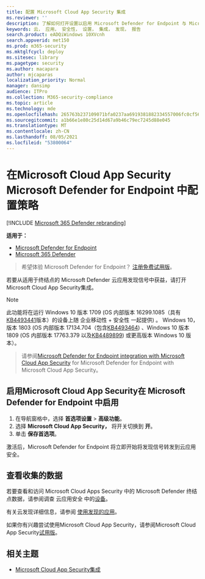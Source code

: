 ```yaml
---
title: 配置 Microsoft Cloud App Security 集成
ms.reviewer: ''
description: 了解如何打开设置以启用 Microsoft Defender for Endpoint 与 Microsoft Cloud App Security。
keywords: 云， 应用， 安全性， 设置， 集成， 发现， 报告
search.product: eADQiWindows 10XVcnh
search.appverid: met150
ms.prod: m365-security
ms.mktglfcycl: deploy
ms.sitesec: library
ms.pagetype: security
ms.author: macapara
author: mjcaparas
localization_priority: Normal
manager: dansimp
audience: ITPro
ms.collection: M365-security-compliance
ms.topic: article
ms.technology: mde
ms.openlocfilehash: 265763b237109071bfa0237aa6919381882334557006fc0cf56c82d61247ee16
ms.sourcegitcommit: a1b66e1e80c25d14d67a9b46c79ec7245d88e045
ms.translationtype: MT
ms.contentlocale: zh-CN
ms.lasthandoff: 08/05/2021
ms.locfileid: "53800064"
---
```

# <a name="configure-microsoft-cloud-app-security-in-microsoft-defender-for-endpoint"></a>在Microsoft Cloud App Security Microsoft Defender for Endpoint 中配置策略

[!INCLUDE [Microsoft 365 Defender rebranding](../../includes/microsoft-defender.md)]

**适用于：**
- [Microsoft Defender for Endpoint](https://go.microsoft.com/fwlink/p/?linkid=2154037)
- [Microsoft 365 Defender](https://go.microsoft.com/fwlink/?linkid=2118804)

> 希望体验 Microsoft Defender for Endpoint？ [注册免费试用版](https://signup.microsoft.com/create-account/signup?products=7f379fee-c4f9-4278-b0a1-e4c8c2fcdf7e&ru=https://aka.ms/MDEp2OpenTrial?ocid=docs-wdatp-exposedapis-abovefoldlink)。


若要从适用于终结点的 Microsoft Defender 云应用发现信号中获益，请打开Microsoft Cloud App Security集成。

>[!NOTE]
>此功能将在运行 Windows 10 版本 1709 (OS 内部版本 16299.1085（具有[KB4493441](https://support.microsoft.com/help/4493441)版本）的设备上随 企业移动性 + 安全性 一起提供) 。 Windows 10，版本 1803 (OS 内部版本 17134.704（包含[KB4493464](https://support.microsoft.com/help/4493464)) 、Windows 10 版本 1809 (OS 内部版本 17763.379 以及[KB4489899](https://support.microsoft.com/help/4489899)) 或更高版本 Windows 10 版本）。 [](https://www.microsoft.com/cloud-platform/enterprise-mobility-security)

> 请参阅[Microsoft Defender for Endpoint integration with Microsoft Cloud App Security](/cloud-app-security/mde-integration) for Microsoft Defender for Endpoint with Microsoft Cloud App Security。 

## <a name="enable-microsoft-cloud-app-security-in-microsoft-defender-for-endpoint"></a>启用Microsoft Cloud App Security在 Microsoft Defender for Endpoint 中启用

1. 在导航窗格中，选择 **首选项设置**  >  **高级功能**。
2. 选择 **Microsoft Cloud App Security，** 将开关切换到 **开**。
3. 单击 **保存首选项**。

激活后，Microsoft Defender for Endpoint 将立即开始将发现信号转发到云应用安全。

## <a name="view-the-data-collected"></a>查看收集的数据

若要查看和访问 Microsoft Cloud Apps Security 中的 Microsoft Defender 终结点数据，请参阅调查 云应用安全 中的[设备](/cloud-app-security/mde-integration#investigate-devices-in-cloud-app-security)。


有关云发现详细信息，请参阅 [使用发现的应用](/cloud-app-security/discovered-apps)。

如果你有兴趣尝试使用Microsoft Cloud App Security，请参阅Microsoft Cloud App Security[试用版](https://signup.microsoft.com/Signup?OfferId=757c4c34-d589-46e4-9579-120bba5c92ed&ali=1)。

## <a name="related-topic"></a>相关主题
- [Microsoft Cloud App Security集成](microsoft-cloud-app-security-integration.md)
